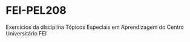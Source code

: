 # FEI-PEL208
Exercícios da disciplina Tópicos Especiais em Aprendizagem do Centro Universitário FEI
